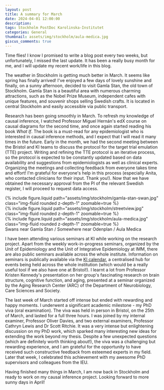 ```yaml
---
layout: post
title: A summary for March
date: 2024-04-01 12:00:00
description: 
tags: Stockholm PostDoc Karolinska-Institutet
categories: General
thumbnail: assets/img/stockholm/aula-medica.jpg
giscus_comments: true
---
```


Time flies! I know I promised to write a blog post every two weeks, but unfortunately, I missed the last update. It has been a really busy month for me, and I will update my recent work/life in this blog.

The weather in Stockholm is getting much better in March. It seems like spring has finally arrived! I've enjoyed a few days of lovely sunshine and finally, on a sunny afternoon, decided to visit Gamla Stan, the old town of Stockholm. Gamla Stan is a beautiful area with numerous charming attractions, such as the Nobel Prize Museum, independent cafes with unique features, and souvenir shops selling Swedish crafts. It is located in central Stockholm and easily accessible via public transport.

Research has been going smoothly in March. To refresh my knowledge of causal inference, I watched Professor Miguel Hernán's edX course on causal diagrams for the second time, and once again started reading his book *What If*. The book is a must-read for any epidemiologist who is interested in causal inference methods, and I expect that I will read it many times in the future. Early in the month, we had the second meeting between the Bristol and KI teams to discuss the protocol for the target trial emulation (TTE) project. Writing and refining the TTE protocol is an iterative process, so the protocol is expected to be constantly updated based on data availability and suggestions from epidemiologists as well as clinical experts. Organizing the meetings and collecting feedback from everyone takes time and effort! I'm grateful for everyone's help in this process (especially Anita, who contacted clinicians for their input. Thank you!). Now that we have obtained the necessary approval from the PI of the relevant Swedish register, I will proceed to request data access.

<div class="row mt-3">
    <div class="col-sm mt-3 mt-md-0">
        {% include figure.liquid path="assets/img/stockholm/gamla-stan-swan.jpg" class="img-fluid rounded z-depth-1" zoomable=true %}
    </div>
    <div class="col-sm mt-3 mt-md-0">
        {% include figure.liquid path="assets/img/stockholm/streetview.jpg" class="img-fluid rounded z-depth-1" zoomable=true %}
    </div>
    <div class="col-sm mt-3 mt-md-0">
        {% include figure.liquid path="assets/img/stockholm/aula-medica.jpg" class="img-fluid rounded z-depth-1" zoomable=true %}
    </div>
</div>
<div class="caption">
    Swans near Gamla Stan / Somewhere near Odenplan / Aula Medica
</div>

I have been attending various seminars at KI while working on the research project. Apart from the weekly work-in-progress seminars, organized by the Unit of Epidemiology and the Unit of Integrative Epidemiology at IMM, there are also public seminars available across the whole institute. Information on seminars is publically available via the [KI calendar](https://news.ki.se/ki-calendar), a centralised hub for events being held across the whole institution (which would be a really useful tool if we also have one at Bristol!). I learnt a lot from Professor Kristen Kennedy's presentation on her group's fascinating research on brain structure, cognitive function, and aging, presented at a seminar organized by the Aging Research Center (ARC) of the Department of Neurobiology, Care Sciences and Society.

The last week of March started off intense but ended with rewarding and happy moments. I underwent a significant academic milestone - my PhD viva (oral examination). The viva was held in person in Bristol, on the 25th of March, and lasted for a full three hours. I was joined by my internal examiner, Professor Oliver Davies, and two external examiners, Professor Cathryn Lewis and Dr Scott Ritchie. It was a very intense but enlightening discussion on my PhD work, which sparked many interesting new ideas for extending the work beyond my thesis. Despite a few unexpected questions (which are definitely worth thinking about!), the viva was a challenging but rewarding experience, and I am grateful for the opportunity to have received such constructive feedback from esteemed experts in my field. Later that week, I celebrated this achievement with my awesome PhD supervisors and colleagues from the IEU.

Having finished many things in March, I am now back in Stockholm and ready to work on my causal inference project. Looking forward to more sunny days in April!
